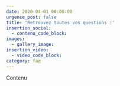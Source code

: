 ```yaml
---
date: 2020-04-01 00:00:00
urgence_post: false
title: 'Retrouvez toutes vos questions :'
insertion_social:
  - contenu_code_block:
images:
  - gallery_image:
insertion_video:
  - video_code_block:
category: faq
---
```


Contenu